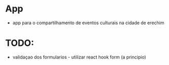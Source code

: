 # App

- app para o compartilhamento de eventos culturais na cidade de erechim

# TODO:

- validaçao dos formularios - utilizar react hook form (a principio)
